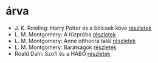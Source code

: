 # árva

- J. K. Rowling: Harry Potter és a bölcsek köve [részletek](_details/%7Bopf.creator%7D.md#id_18)
- L. M. Montgomery: A tűzpróba [részletek](_details/%7Bopf.creator%7D.md#id_493)
- L. M. Montgomery: Anne otthonra talál [részletek](_details/%7Bopf.creator%7D.md#id_488)
- L. M. Montgomery: Barátságok [részletek](_details/%7Bopf.creator%7D.md#id_494)
- Roald Dahl: Szofi és a HABÓ [részletek](_details/%7Bopf.creator%7D.md#id_537)
